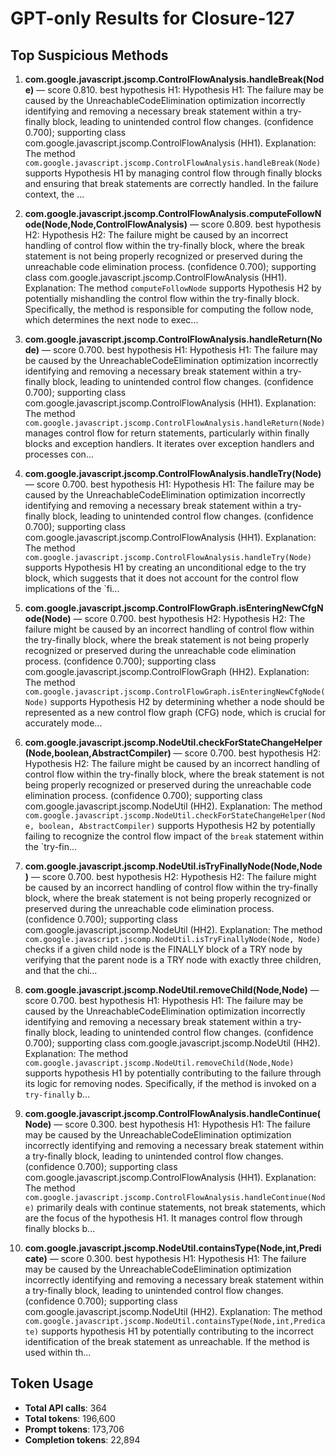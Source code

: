 # GPT-only Results for Closure-127

## Top Suspicious Methods

1. **com.google.javascript.jscomp.ControlFlowAnalysis.handleBreak(Node)** — score 0.810. best hypothesis H1: Hypothesis H1: The failure may be caused by the UnreachableCodeElimination optimization incorrectly identifying and removing a necessary break statement within a try-finally block, leading to unintended control flow changes. (confidence 0.700); supporting class com.google.javascript.jscomp.ControlFlowAnalysis (HH1).
    Explanation: The method `com.google.javascript.jscomp.ControlFlowAnalysis.handleBreak(Node)` supports Hypothesis H1 by managing control flow through finally blocks and ensuring that break statements are correctly handled. In the failure context, the ...

2. **com.google.javascript.jscomp.ControlFlowAnalysis.computeFollowNode(Node,Node,ControlFlowAnalysis)** — score 0.809. best hypothesis H2: Hypothesis H2: The failure might be caused by an incorrect handling of control flow within the try-finally block, where the break statement is not being properly recognized or preserved during the unreachable code elimination process. (confidence 0.700); supporting class com.google.javascript.jscomp.ControlFlowAnalysis (HH1).
    Explanation: The method `computeFollowNode` supports Hypothesis H2 by potentially mishandling the control flow within the try-finally block. Specifically, the method is responsible for computing the follow node, which determines the next node to exec...

3. **com.google.javascript.jscomp.ControlFlowAnalysis.handleReturn(Node)** — score 0.700. best hypothesis H1: Hypothesis H1: The failure may be caused by the UnreachableCodeElimination optimization incorrectly identifying and removing a necessary break statement within a try-finally block, leading to unintended control flow changes. (confidence 0.700); supporting class com.google.javascript.jscomp.ControlFlowAnalysis (HH1).
    Explanation: The method `com.google.javascript.jscomp.ControlFlowAnalysis.handleReturn(Node)` manages control flow for return statements, particularly within finally blocks and exception handlers. It iterates over exception handlers and processes con...

4. **com.google.javascript.jscomp.ControlFlowAnalysis.handleTry(Node)** — score 0.700. best hypothesis H1: Hypothesis H1: The failure may be caused by the UnreachableCodeElimination optimization incorrectly identifying and removing a necessary break statement within a try-finally block, leading to unintended control flow changes. (confidence 0.700); supporting class com.google.javascript.jscomp.ControlFlowAnalysis (HH1).
    Explanation: The method `com.google.javascript.jscomp.ControlFlowAnalysis.handleTry(Node)` supports Hypothesis H1 by creating an unconditional edge to the try block, which suggests that it does not account for the control flow implications of the `fi...

5. **com.google.javascript.jscomp.ControlFlowGraph.isEnteringNewCfgNode(Node)** — score 0.700. best hypothesis H2: Hypothesis H2: The failure might be caused by an incorrect handling of control flow within the try-finally block, where the break statement is not being properly recognized or preserved during the unreachable code elimination process. (confidence 0.700); supporting class com.google.javascript.jscomp.ControlFlowGraph (HH2).
    Explanation: The method `com.google.javascript.jscomp.ControlFlowGraph.isEnteringNewCfgNode(Node)` supports Hypothesis H2 by determining whether a node should be represented as a new control flow graph (CFG) node, which is crucial for accurately mode...

6. **com.google.javascript.jscomp.NodeUtil.checkForStateChangeHelper(Node,boolean,AbstractCompiler)** — score 0.700. best hypothesis H2: Hypothesis H2: The failure might be caused by an incorrect handling of control flow within the try-finally block, where the break statement is not being properly recognized or preserved during the unreachable code elimination process. (confidence 0.700); supporting class com.google.javascript.jscomp.NodeUtil (HH2).
    Explanation: The method `com.google.javascript.jscomp.NodeUtil.checkForStateChangeHelper(Node, boolean, AbstractCompiler)` supports Hypothesis H2 by potentially failing to recognize the control flow impact of the `break` statement within the `try-fin...

7. **com.google.javascript.jscomp.NodeUtil.isTryFinallyNode(Node,Node)** — score 0.700. best hypothesis H2: Hypothesis H2: The failure might be caused by an incorrect handling of control flow within the try-finally block, where the break statement is not being properly recognized or preserved during the unreachable code elimination process. (confidence 0.700); supporting class com.google.javascript.jscomp.NodeUtil (HH2).
    Explanation: The method `com.google.javascript.jscomp.NodeUtil.isTryFinallyNode(Node, Node)` checks if a given child node is the FINALLY block of a TRY node by verifying that the parent node is a TRY node with exactly three children, and that the chi...

8. **com.google.javascript.jscomp.NodeUtil.removeChild(Node,Node)** — score 0.700. best hypothesis H1: Hypothesis H1: The failure may be caused by the UnreachableCodeElimination optimization incorrectly identifying and removing a necessary break statement within a try-finally block, leading to unintended control flow changes. (confidence 0.700); supporting class com.google.javascript.jscomp.NodeUtil (HH2).
    Explanation: The method `com.google.javascript.jscomp.NodeUtil.removeChild(Node,Node)` supports hypothesis H1 by potentially contributing to the failure through its logic for removing nodes. Specifically, if the method is invoked on a `try-finally` b...

9. **com.google.javascript.jscomp.ControlFlowAnalysis.handleContinue(Node)** — score 0.300. best hypothesis H1: Hypothesis H1: The failure may be caused by the UnreachableCodeElimination optimization incorrectly identifying and removing a necessary break statement within a try-finally block, leading to unintended control flow changes. (confidence 0.700); supporting class com.google.javascript.jscomp.ControlFlowAnalysis (HH1).
    Explanation: The method `com.google.javascript.jscomp.ControlFlowAnalysis.handleContinue(Node)` primarily deals with continue statements, not break statements, which are the focus of the hypothesis H1. It manages control flow through finally blocks b...

10. **com.google.javascript.jscomp.NodeUtil.containsType(Node,int,Predicate)** — score 0.300. best hypothesis H1: Hypothesis H1: The failure may be caused by the UnreachableCodeElimination optimization incorrectly identifying and removing a necessary break statement within a try-finally block, leading to unintended control flow changes. (confidence 0.700); supporting class com.google.javascript.jscomp.NodeUtil (HH2).
    Explanation: The method `com.google.javascript.jscomp.NodeUtil.containsType(Node,int,Predicate)` supports hypothesis H1 by potentially contributing to the incorrect identification of the break statement as unreachable. If the method is used within th...


## Token Usage

- **Total API calls**: 364
- **Total tokens**: 196,600
- **Prompt tokens**: 173,706
- **Completion tokens**: 22,894
